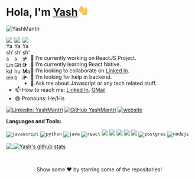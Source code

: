 <h1>Hola, I'm <a href="https://yashmantri20.github.io/yashmantri/">Yash</a><img src="https://raw.githubusercontent.com/ABSphreak/ABSphreak/master/gifs/Hi.gif" width="30px"></h1>


<p align="left"> <img src="https://komarev.com/ghpvc/?username=yashmantri20&label=Views&color=blue&style=plastic" alt="YashMantri" /> </p>


<a href="https://linkedin.com/in/yashmantri20">
  <img align="left" alt="Yash's Linkdein" width="22px" src="https://cdn.jsdelivr.net/npm/simple-icons@v3/icons/linkedin.svg" />
</a>
<a href="https://github.com/yashmantri20">
  <img align="left" alt="Yash's Github" width="22px" src="https://cdn.jsdelivr.net/npm/simple-icons@v3/icons/github.svg" />
</a>
<a href="mailto:mantriyash2025@gmail.com">
  <img align="left" alt="Yash's GMail" width="22px" src="https://cdn.jsdelivr.net/npm/simple-icons@v3/icons/gmail.svg" />
</a>


<br/>
<br/>


- 🔭 I’m currently working on ReactJS Project.
- 🌱 I’m currently learning React Native.
- 👯 I’m looking to collaborate on [Linked In](https://linkedin.com/in/yashmantri20).
- 🤔 I’m looking for help in backend.
- 💬 Ask me about Javascript or any tech related stuff.
- 📫 How to reach me: [Linked In](https://linkedin.com/in/yashmantri20), [GMail](mailto:mantriyash2025@gmail.com)
- 😄 Pronouns: He/His


[![Linkedin: YashMantri](https://img.shields.io/badge/-yashmantri-blue?style=flat-square&logo=Linkedin&logoColor=white&link=https://www.linkedin.com/in/yashmantri20/)](https://www.linkedin.com/in/yashmantri20/)
[![GitHub YashMantri](https://img.shields.io/github/followers/yashmantri20?label=follow&style=social)](https://github.com/yashmantri20)
[![website](https://img.shields.io/badge/PortfolioWebsite-yashmantri20.github.io/yashmantri-2648ff?style=flat-square&logo=google-chrome)](https://yashmantri20.github.io/yashmantri/)


**Languages and Tools:**  

<code><img height="30" alt="javascript" src="https://www.freepnglogos.com/uploads/javascript-png/javascript-vector-logo-yellow-png-transparent-javascript-vector-12.png"></code>
<code><img height="30" alt="python" src="https://user-images.githubusercontent.com/28840761/89373851-5696c900-d71c-11ea-9fad-09e52584c77b.png"></code>
<code><img height="30" alt="java" src="https://user-images.githubusercontent.com/28840761/89373844-54cd0580-d71c-11ea-8525-e618ed8e029d.png"></code>
<code><img height="30" alt="react" src="https://user-images.githubusercontent.com/28840761/89373852-5696c900-d71c-11ea-8d90-b469310bd189.png"></code>
<code><img height="30" src="https://www.freepnglogos.com/uploads/html5-logo-png/html5-logo-file-html-logo-black-svg-wikimedia-commons-1.png"></code>
<code><img height="30" src="https://www.freepnglogos.com/uploads/html5-logo-png/html5-logo-opencode-css-8.png"></code>
<code><img height="30" src="https://www.bloorresearch.com/wp-content/uploads/2013/03/MONGO-DB-logo-300x470--x.png"></code>
<code><img height="30" src="https://firebase.google.com/downloads/brand-guidelines/PNG/logo-logomark.png"></code>
<code><img height="30" src="https://res.cloudinary.com/practicaldev/image/fetch/s--LS4X9NFz--/c_limit%2Cf_auto%2Cfl_progressive%2Cq_auto%2Cw_880/https://pagepro.co/blog/wp-content/uploads/2020/03/react-native-logo-884x1024.png"></code>
<code><img height="30" alt="postgres" src="https://upload.wikimedia.org/wikipedia/commons/thumb/1/17/GraphQL_Logo.svg/1024px-GraphQL_Logo.svg.png"></code>
<code><img height="30" alt="nodejs" src="https://upload.wikimedia.org/wikipedia/commons/thumb/d/d9/Node.js_logo.svg/1280px-Node.js_logo.svg.png"></code>


<a href="https://github.com/yashmantri20">
  <img align="center" src="https://github-readme-stats.vercel.app/api/top-langs/?username=yashmantri20&theme=light&hide_langs_below=1" />
</a>
<a href="https://github.com/yashmantri20">
 <img align="center" src="https://github-readme-stats.vercel.app/api?username=yashmantri20&show_icons=true&theme=light&line_height=27" alt="Yash's github stats"/>
</a>
<p></p>
<br/>

<div align="center">

 Show some ❤️ by starring some of the repositories!

</div>
